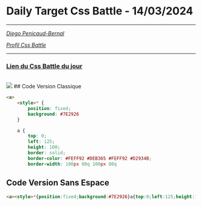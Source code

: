 # Daily Target Css Battle - 14/03/2024

<hr>

[<em>Diego Penicaud-Bernal</em>](https://github.com/Diego-PB)

[<em>Profil Css Battle</em>](https://cssbattle.dev/player/diegopb)

<hr>

### [Lien du Css Battle du jour](https://cssbattle.dev/play/cGAxIABb6QqmxPus2THU)

<br>
<img src="https://firebasestorage.googleapis.com/v0/b/cssbattleapp.appspot.com/o/user%2Fummd3POvEDfFyeFvVdOMG3OOrwE2%2Ftargets%2Ftarget_GntyqZA@2x.png?alt=media">
## Code Version Classique

```html
<a>
    <style>* {
        position: fixed;
        background: #7E2926
    }

    a {
        top: 0;
        left: 125;
        height: 100;
        border: solid;
        border-color: #FEFF92 #DEB365 #FEFF92 #D2934B;
        border-width: 100px 80q 100px 80q
```

## Code Version Sans Espace

```html
<a><style>*{position:fixed;background:#7E2926}a{top:0;left:125;height:100;border:solid;border-color:#FEFF92 #DEB365 #FEFF92 #D2934B;border-width:100px 80q 100px 80q
```